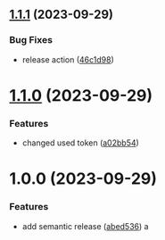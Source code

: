 ## [1.1.1](https://github.com/monopolo11/monopolo11-website/compare/v1.1.0...v1.1.1) (2023-09-29)


### Bug Fixes

* release action ([46c1d98](https://github.com/monopolo11/monopolo11-website/commit/46c1d985d0fbef854c25392b43297be185ccde0e))

# [1.1.0](https://github.com/monopolo11/monopolo11-website/compare/v1.0.0...v1.1.0) (2023-09-29)


### Features

* changed used token ([a02bb54](https://github.com/monopolo11/monopolo11-website/commit/a02bb54ad855c525ae74d3bbbed9220691069056))

# 1.0.0 (2023-09-29)

### Features

- add semantic release ([abed536](https://github.com/monopolo11/monopolo11-website/commit/abed536b902e8198c533bf7a733a88db4b55ca1b))
  a
